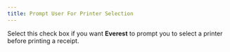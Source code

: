 ```yaml
---
title: Prompt User For Printer Selection
---
```



Select this check box if you want **Everest**  to prompt you to select a printer before printing a receipt.
